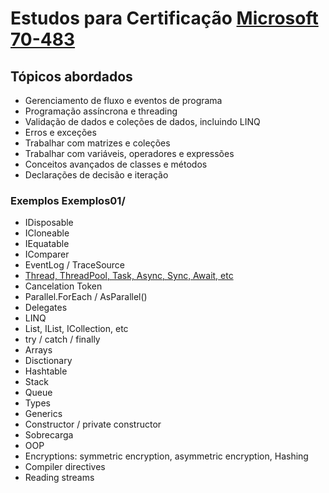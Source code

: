 # Estudos para Certificação [Microsoft 70-483](https://docs.microsoft.com/en-us/learn/certifications/exams/70-483 "Microsoft 70-483")

## Tópicos abordados
- Gerenciamento de fluxo e eventos de programa
- Programação assíncrona e threading
- Validação de dados e coleções de dados, incluindo LINQ
- Erros e exceções
- Trabalhar com matrizes e coleções
- Trabalhar com variáveis, operadores e expressões
- Conceitos avançados de classes e métodos
- Declarações de decisão e iteração

### Exemplos Exemplos01/
- IDisposable
- ICloneable
- IEquatable
- IComparer
- EventLog / TraceSource
- [Thread, ThreadPool, Task, Async, Sync, Await, etc](/Exemplos01/ "Thread, ThreadPool, Task, Async, Sync, Await, etc") 
- Cancelation Token
- Parallel.ForEach / AsParallel()
- Delegates
- LINQ
- List, IList, ICollection, etc
- try / catch / finally
- Arrays
- Disctionary
- Hashtable
- Stack
- Queue
- Types
- Generics
- Constructor / private constructor
- Sobrecarga
- OOP
- Encryptions: symmetric encryption, asymmetric encryption, Hashing
- Compiler directives
- Reading streams